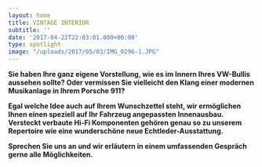 ```yaml
---
layout: home
title: VINTAGE INTERIOR
subtitle: ''
date: '2017-04-22T22:03:01.000+00:00'
type: spotlight
image: "/uploads/2017/05/03/IMG_0296-1.JPG"
---
```



**Sie haben Ihre ganz eigene Vorstellung,
wie es im Innern Ihres VW-Bullis aussehen sollte?
Oder vermissen Sie vielleicht den Klang einer modernen Musikanlage
in Ihrem Porsche 911?**

**Egal welche Idee auch auf Ihrem Wunschzettel steht,
wir ermöglichen Ihnen einen speziell auf Ihr Fahrzeug angepassten Innenausbau. Versteckt verbaute Hi-Fi Komponenten gehören genau so zu unserem Repertoire
wie eine wunderschöne neue Echtleder-Ausstattung.**

**Sprechen Sie uns an
und wir erläutern in einem umfassenden Gespräch gerne alle Möglichkeiten.**
